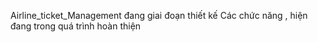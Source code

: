 Airline_ticket_Management
đang giai đoạn thiết kế Các chức năng , hiện đang trong quá trình hoàn thiện
